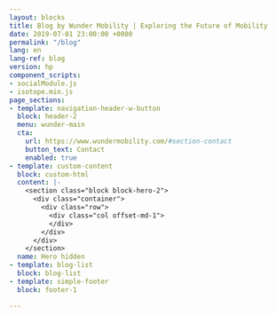 ```yaml
---
layout: blocks
title: Blog by Wunder Mobility | Exploring the Future of Mobility
date: 2019-07-01 23:00:00 +0000
permalink: "/blog"
lang: en
lang-ref: blog
version: hp
component_scripts:
- socialModule.js
- isotope.min.js
page_sections:
- template: navigation-header-w-button
  block: header-2
  menu: wunder-main
  cta:
    url: https://www.wundermobility.com/#section-contact
    button_text: Contact
    enabled: true
- template: custom-content
  block: custom-html
  content: |-
    <section class="block block-hero-2">
      <div class="container">
        <div class="row">
          <div class="col offset-md-1">
          </div>
        </div>
      </div>
    </section>
  name: Hero hidden
- template: blog-list
  block: blog-list
- template: simple-footer
  block: footer-1

---
```

